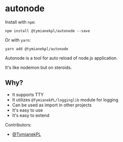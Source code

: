 # autonode

Install with `npm`:

```npm
npm install @tymianekpl/autonode --save
```

Or with `yarn`:

```yarn
yarn add @tymianekpl/autonode
```

Autonode is a tool for auto reload of node.js application.

It's like nodemon but on steroids.

## Why?

- It supports TTY
- It utilizes `@TymianekPL/logginglib` module for logging
- Can be used as import in other projects
- It's easy to use
- It's easy to extend

Contributors:

- [@TymianekPL](https://github.com/TymianekPL)
